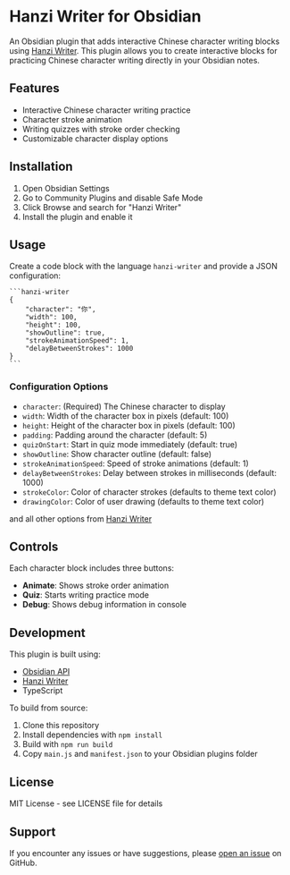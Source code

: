 # Hanzi Writer for Obsidian

An Obsidian plugin that adds interactive Chinese character writing blocks using [Hanzi Writer](https://hanziwriter.org/). This plugin allows you to create interactive blocks for practicing Chinese character writing directly in your Obsidian notes.

## Features

- Interactive Chinese character writing practice
- Character stroke animation
- Writing quizzes with stroke order checking
- Customizable character display options

## Installation

1. Open Obsidian Settings
2. Go to Community Plugins and disable Safe Mode
3. Click Browse and search for "Hanzi Writer"
4. Install the plugin and enable it

## Usage

Create a code block with the language `hanzi-writer` and provide a JSON configuration:

    ```hanzi-writer
    {
        "character": "你",
        "width": 100,
        "height": 100,
        "showOutline": true,
        "strokeAnimationSpeed": 1,
        "delayBetweenStrokes": 1000
    }
    ```

### Configuration Options

- `character`: (Required) The Chinese character to display
- `width`: Width of the character box in pixels (default: 100)
- `height`: Height of the character box in pixels (default: 100)
- `padding`: Padding around the character (default: 5)
- `quizOnStart`: Start in quiz mode immediately (default: true)
- `showOutline`: Show character outline (default: false)
- `strokeAnimationSpeed`: Speed of stroke animations (default: 1)
- `delayBetweenStrokes`: Delay between strokes in milliseconds (default: 1000)
- `strokeColor`: Color of character strokes (defaults to theme text color)
- `drawingColor`: Color of user drawing (defaults to theme text color)

and all other options from [Hanzi Writer](https://hanziwriter.org/docs/api/options)

## Controls

Each character block includes three buttons:
- **Animate**: Shows stroke order animation
- **Quiz**: Starts writing practice mode
- **Debug**: Shows debug information in console

## Development

This plugin is built using:
- [Obsidian API](https://github.com/obsidianmd/obsidian-api)
- [Hanzi Writer](https://hanziwriter.org/)
- TypeScript

To build from source:

1. Clone this repository
2. Install dependencies with `npm install`
3. Build with `npm run build`
4. Copy `main.js` and `manifest.json` to your Obsidian plugins folder

## License

MIT License - see LICENSE file for details

## Support

If you encounter any issues or have suggestions, please [open an issue](https://github.com/yourusername/hanzi-writer-obsidian/issues) on GitHub. 